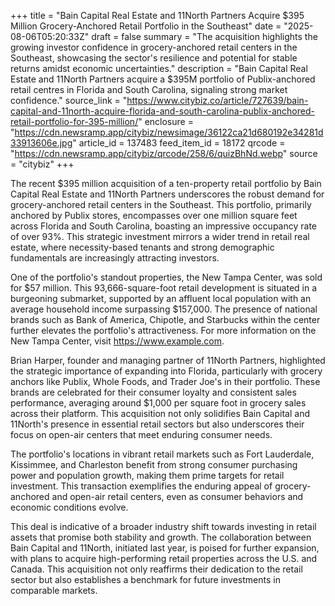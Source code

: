 +++
title = "Bain Capital Real Estate and 11North Partners Acquire $395 Million Grocery-Anchored Retail Portfolio in the Southeast"
date = "2025-08-06T05:20:33Z"
draft = false
summary = "The acquisition highlights the growing investor confidence in grocery-anchored retail centers in the Southeast, showcasing the sector's resilience and potential for stable returns amidst economic uncertainties."
description = "Bain Capital Real Estate and 11North Partners acquire a $395M portfolio of Publix-anchored retail centres in Florida and South Carolina, signaling strong market confidence."
source_link = "https://www.citybiz.co/article/727639/bain-capital-and-11north-acquire-florida-and-south-carolina-publix-anchored-retail-portfolio-for-395-million/"
enclosure = "https://cdn.newsramp.app/citybiz/newsimage/36122ca21d680192e34281d33913606e.jpg"
article_id = 137483
feed_item_id = 18172
qrcode = "https://cdn.newsramp.app/citybiz/qrcode/258/6/quizBhNd.webp"
source = "citybiz"
+++

<p>The recent $395 million acquisition of a ten-property retail portfolio by Bain Capital Real Estate and 11North Partners underscores the robust demand for grocery-anchored retail centers in the Southeast. This portfolio, primarily anchored by Publix stores, encompasses over one million square feet across Florida and South Carolina, boasting an impressive occupancy rate of over 93%. This strategic investment mirrors a wider trend in retail real estate, where necessity-based tenants and strong demographic fundamentals are increasingly attracting investors.</p><p>One of the portfolio's standout properties, the New Tampa Center, was sold for $57 million. This 93,666-square-foot retail development is situated in a burgeoning submarket, supported by an affluent local population with an average household income surpassing $157,000. The presence of national brands such as Bank of America, Chipotle, and Starbucks within the center further elevates the portfolio's attractiveness. For more information on the New Tampa Center, visit <a href='https://www.example.com' rel='nofollow' target='_blank'>https://www.example.com</a>.</p><p>Brian Harper, founder and managing partner of 11North Partners, highlighted the strategic importance of expanding into Florida, particularly with grocery anchors like Publix, Whole Foods, and Trader Joe's in their portfolio. These brands are celebrated for their consumer loyalty and consistent sales performance, averaging around $1,000 per square foot in grocery sales across their platform. This acquisition not only solidifies Bain Capital and 11North's presence in essential retail sectors but also underscores their focus on open-air centers that meet enduring consumer needs.</p><p>The portfolio's locations in vibrant retail markets such as Fort Lauderdale, Kissimmee, and Charleston benefit from strong consumer purchasing power and population growth, making them prime targets for retail investment. This transaction exemplifies the enduring appeal of grocery-anchored and open-air retail centers, even as consumer behaviors and economic conditions evolve.</p><p>This deal is indicative of a broader industry shift towards investing in retail assets that promise both stability and growth. The collaboration between Bain Capital and 11North, initiated last year, is poised for further expansion, with plans to acquire high-performing retail properties across the U.S. and Canada. This acquisition not only reaffirms their dedication to the retail sector but also establishes a benchmark for future investments in comparable markets.</p>